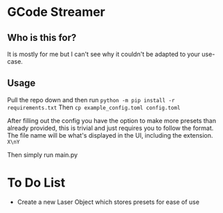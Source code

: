 # GCode Streamer

## Who is this for?
It is mostly for me but I can't see why it couldn't be adapted to your use-case. 
## Usage
Pull the repo down and then run
`python -m pip install -r requirements.txt`
Then
`cp example_config.toml config.toml`

After filling out the config you have the option to make more presets than already provided, this is trivial and just requires you to follow the format. The file name will be what's displayed in the UI, including the extension.
`
X\nY
`

Then simply run main.py

# To Do List


- Create a new Laser Object which stores presets for ease of use